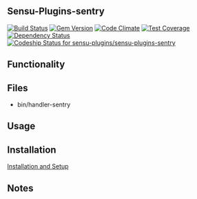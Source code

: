 ## Sensu-Plugins-sentry

[![Build Status](https://travis-ci.org/sensu-plugins/sensu-plugins-sentry.svg?branch=master)](https://travis-ci.org/sensu-plugins/sensu-plugins-sentry)
[![Gem Version](https://badge.fury.io/rb/sensu-plugins-sentry.svg)](http://badge.fury.io/rb/sensu-plugins-sentry)
[![Code Climate](https://codeclimate.com/github/sensu-plugins/sensu-plugins-sentry/badges/gpa.svg)](https://codeclimate.com/github/sensu-plugins/sensu-plugins-sentry)
[![Test Coverage](https://codeclimate.com/github/sensu-plugins/sensu-plugins-sentry/badges/coverage.svg)](https://codeclimate.com/github/sensu-plugins/sensu-plugins-sentry)
[![Dependency Status](https://gemnasium.com/sensu-plugins/sensu-plugins-sentry.svg)](https://gemnasium.com/sensu-plugins/sensu-plugins-sentry)
[![Codeship Status for sensu-plugins/sensu-plugins-sentry](https://codeship.com/projects/cd5993d0-ea2f-0132-feb9-32dfa18a9fce/status?branch=master)](https://codeship.com/projects/83067)

## Functionality

## Files
 * bin/handler-sentry

## Usage

## Installation

[Installation and Setup](https://github.com/sensu-plugins/documentation/blob/master/user_docs/installation_instructions.md)

## Notes
